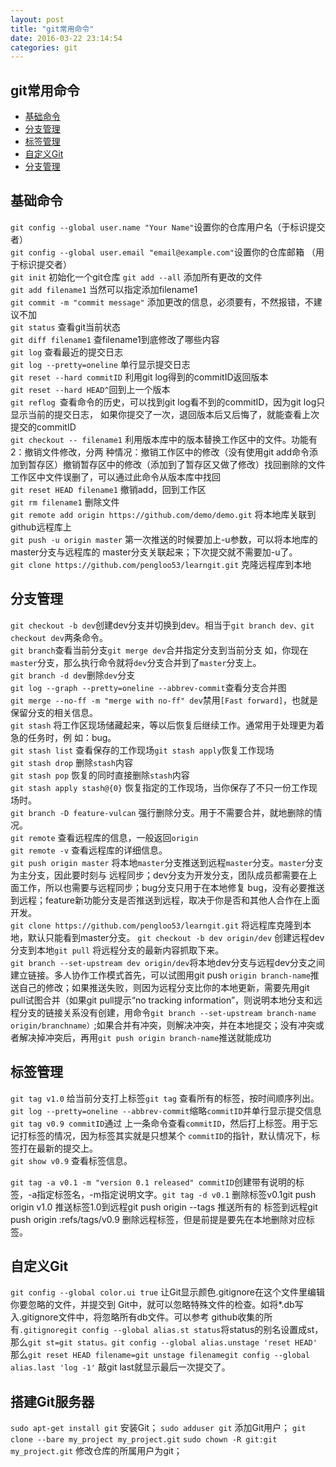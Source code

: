 ```yaml
---
layout: post
title: "git常用命令"
date: 2016-03-22 23:14:54
categories: git
---
```


## git常用命令 ##

* [基础命令](#1) 
* [分支管理](#2)
* [标签管理](#3)
* [自定义Git](#4)
* [分支管理](#5)



## <span id='1'>基础命令</span> 

  `git config --global user.name "Your Name"`设置你的仓库用户名（于标识提交者）  
  `git config --global user.email "email@example.com"`设置你的仓库邮箱 （用于标识提交者）  
  `git init` 初始化一个git仓库 
  `git add --all` 添加所有更改的文件   
  `git add filename1` 当然可以指定添加filename1  
  `git commit -m "commit message"` 添加更改的信息，必须要有，不然报错，不建议不加  
  `git status` 查看git当前状态   
  `git diff filename1` 查filename1到底修改了哪些内容   
  `git log` 查看最近的提交日志  
  `git log --pretty=oneline` 单行显示提交日志    
  `git reset --hard commitID` 利用git log得到的commitID返回版本     
  `git reset --hard HEAD^`回到上一个版本   
  `git reflog `查看命令的历史，可以找到git log看不到的commitID，因为git log只显示当前的提交日志， 如果你提交了一次，退回版本后又后悔了，就能查看上次提交的commitID   
  `git checkout -- filename1` 利用版本库中的版本替换工作区中的文件。功能有2：撤销文件修改，分两 种情况：撤销工作区中的修改（没有使用git add命令添加到暂存区）撤销暂存区中的修改（添加到了暂存区又做了修改）找回删除的文件工作区中文件误删了，可以通过此命令从版本库中找回   
  `git reset HEAD filename1` 撤销add，回到工作区  
  `git rm filename1` 删除文件   
  `git remote add origin https://github.com/demo/demo.git` 将本地库关联到github远程库上   
  `git push -u origin master` 第一次推送的时候要加上-u参数，可以将本地库的master分支与远程库的 master分支关联起来；下次提交就不需要加-u了。  
  `git clone https://github.com/pengloo53/learngit.git` 克隆远程库到本地  

## <span id='2'>分支管理</span>
  
  `git checkout -b dev`创建dev分支并切换到dev。相当于`git branch dev、git checkout dev`两条命令。     
  `git branch`查看当前分支`git merge dev`合并指定分支到当前分支 如，你现在`master`分支，那么执行命令就将`dev`分支合并到了`master`分支上。   
  `git branch -d dev`删除`dev`分支  
  `git log --graph --pretty=oneline --abbrev-commit`查看分支合并图  
  `git merge --no-ff -m "merge with no-ff" dev`禁用`[Fast forward]`，也就是保留分支的相关信息。  
  `git stash` 将工作区现场储藏起来，等以后恢复后继续工作。通常用于处理更为着急的任务时，例 如：bug。   
  `git stash list` 查看保存的工作现场`git stash apply`恢复工作现场     
  `git stash drop` 删除`stash`内容   
  `git stash pop` 恢复的同时直接删除`stash`内容   
  `git stash apply stash@{0}` 恢复指定的工作现场，当你保存了不只一份工作现场时。  
  `git branch -D feature-vulcan` 强行删除分支。用于不需要合并，就地删除的情况。   
  `git remote` 查看远程库的信息，一般返回`origin`   
  `git remote -v` 查看远程库的详细信息。   
  `git push origin master` 将本地`master`分支推送到远程`master`分支。`master`分支为主分支，因此要时刻与 远程同步；dev分支为开发分支，团队成员都需要在上面工作，所以也需要与远程同步；bug分支只用于在本地修复 bug，没有必要推送到远程；feature新功能分支是否推送到远程，取决于你是否和其他人合作在上面开发。       
  `git clone https://github.com/pengloo53/learngit.git` 将远程库克隆到本地，默认只能看到master分支。
  `git checkout -b dev origin/dev` 创建远程dev分⽀到本地`git pull` 将远程分⽀的最新内容抓取下来。  
  `git branch --set-upstream dev origin/dev`将本地dev分支与远程dev分支之间建立链接。多人协作工作模式首先，可以试图用git push   `origin branch-name`推送自己的修改；如果推送失败，则因为远程分支比你的本地更新，需要先用git pull试图合并（如果git pull提示“no tracking information”，则说明本地分支和远程分支的链接关系没有创建，用命令`git branch --set-upstream branch-name origin/branchname）`;如果合并有冲突，则解决冲突，并在本地提交；没有冲突或者解决掉冲突后，再用`git push origin branch-name`推送就能成功   

## <span id='3'>标签管理</span>

  `git tag v1.0` 给当前分支打上标签`git tag` 查看所有的标签，按时间顺序列出。  
  `git log --pretty=oneline --abbrev-commit`缩略`commitID`并单行显示提交信息`git tag v0.9 commitID`通过 上一条命令查看`commitID`，然后打上标签。用于忘记打标签的情况，因为标签其实就是只想某个 `commitID`的指针，默认情况下，标签打在最新的提交上。  
  `git show v0.9` 查看标签信息。   

  `git tag -a v0.1 -m "version 0.1 released" commitID`创建带有说明的标签，-a指定标签名，-m指定说明文字。`git tag -d v0.1` 删除标签v0.1git push origin v1.0 推送标签1.0到远程git push origin --tags 推送所有的 标签到远程git push origin :refs/tags/v0.9 删除远程标签，但是前提是要先在本地删除对应标签。   


## <span id='4'>自定义Git</span>

  `git config --global color.ui true` 让Git显示颜色.gitignore在这个文件里编辑你要忽略的文件，并提交到 Git中，就可以忽略特殊文件的检查。如将*.db写入.gitignore文件中，将忽略所有db文件。可以参考 github收集的所有`.gitignoregit config --global alias.st status`将status的别名设置成st，那么`git st=git status。git config --global alias.unstage 'reset HEAD'` 那么`git reset HEAD filename=git unstage filenamegit config --global alias.last 'log -1'` 敲git last就显示最后一次提交了。 
  


## <span id='5'>搭建Git服务器</span>

  `sudo apt-get install git` 安装Git； `sudo adduser git` 添加Git用户； `git clone --bare my_project my_project.git` `sudo chown -R git:git my_project.git` 修改仓库的所属用户为git；
